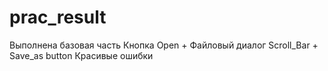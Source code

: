 # prac_result
Выполнена базовая часть
Кнопка Open + Файловый диалог
Scroll_Bar + Save_as button
Красивые ошибки
